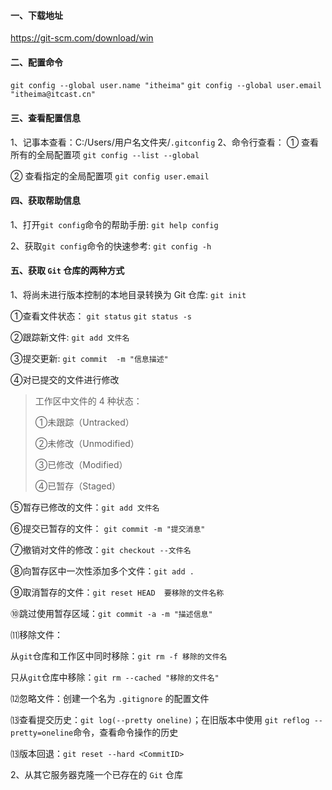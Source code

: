 #### 一、下载地址
https://git-scm.com/download/win

#### 二、配置命令
`git config --global user.name "itheima"`
`git config --global user.email "itheima@itcast.cn"`

#### 三、查看配置信息
1、记事本查看：C:/Users/用户名文件夹/`.gitconfig`
2、命令行查看：
① 查看所有的全局配置项  `git config --list --global`  

② 查看指定的全局配置项 `git config user.email`

#### 四、获取帮助信息

1、打开`git config`命令的帮助手册: `git help config`

2、获取`git config`命令的快速参考: `git config -h`

#### 五、获取 `Git` 仓库的两种方式

 1、将尚未进行版本控制的本地目录转换为 Git 仓库: `git init`

①查看文件状态： `git status`     `git status -s`

②跟踪新文件:  `git add 文件名`

③提交更新: `git commit  -m "信息描述"`

④对已提交的文件进行修改

>  工作区中文件的 4 种状态：
>
> ①未跟踪（Untracked）
>
> ②未修改（Unmodified）
>
> ③已修改（Modified）
>
> ④已暂存（Staged）

⑤暂存已修改的文件：`git add 文件名`

⑥提交已暂存的文件： `git commit -m "提交消息"` 

⑦撤销对文件的修改：`git checkout --文件名`

⑧向暂存区中一次性添加多个文件：`git add .`

⑨取消暂存的文件：`git reset HEAD  要移除的文件名称`

⑩跳过使用暂存区域：`git commit -a -m "描述信息"`

⑾移除文件：

从`git`仓库和工作区中同时移除：`git rm -f 移除的文件名`       

只从`git`仓库中移除：`git rm --cached "移除的文件名"`

⑿忽略文件：创建一个名为 `.gitignore` 的配置文件

⒀查看提交历史：`git log(--pretty oneline)`；在旧版本中使用 `git reflog --pretty=oneline`命令，查看命令操作的历史

⒀版本回退：`git reset --hard <CommitID>`

2、从其它服务器克隆一个已存在的 `Git` 仓库

